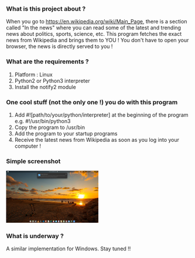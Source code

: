 ### What is this project about ?

When you go to https://en.wikipedia.org/wiki/Main_Page, there is a section called "In the news" where you can read some of the latest and trending news about politics, sports, science, etc. This program fetches the exact news from Wikipedia and brings them to YOU ! You don't have to open your browser, the news is directly served to you !

### What are the requirements ?
1. Platform : Linux
2. Python2 or Python3 interpreter
3. Install the notify2 module

### One cool stuff (not the only one !) you do with this program
1. Add #![path/to/your/python/interpreter] at the beginning of the program
e.g. #!/usr/bin/python3
2. Copy the program to /usr/bin
3. Add the program to your startup programs
4. Receive the latest news from Wikipedia as soon as you log into your computer !

### Simple screenshot
<p align="left">
    <img src="demo.png" width="50%" height="50%">
</p>

### What is underway ?
A similar implementation for Windows. 
Stay tuned !!

